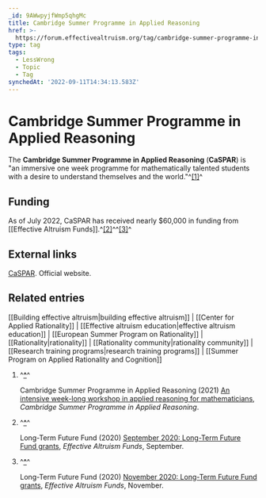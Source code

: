 ```yaml
---
_id: 9AWwpyjfWmp5qhgMc
title: Cambridge Summer Programme in Applied Reasoning
href: >-
  https://forum.effectivealtruism.org/tag/cambridge-summer-programme-in-applied-reasoning
type: tag
tags:
  - LessWrong
  - Topic
  - Tag
synchedAt: '2022-09-11T14:34:13.583Z'
---
```

# Cambridge Summer Programme in Applied Reasoning

The **Cambridge Summer Programme in Applied Reasoning** (**CaSPAR**) is "an immersive one week programme for mathematically talented students with a desire to understand themselves and the world."^[\[1\]](#fn87xm5bzm5wf)^

Funding
-------

As of July 2022, CaSPAR has received nearly $60,000 in funding from [[Effective Altruism Funds]].^[\[2\]](#fnfjykrqnp0xg)^^[\[3\]](#fnjnmnxyxbdw)^

External links
--------------

[CaSPAR](https://www.caspar-camp.uk/). Official website.

Related entries
---------------

[[Building effective altruism|building effective altruism]] | [[Center for Applied Rationality]] | [[Effective altruism education|effective altruism education]] | [[European Summer Program on Rationality]] | [[Rationality|rationality]] | [[Rationality community|rationality community]] | [[Research training programs|research training programs]] | [[Summer Program on Applied Rationality and Cognition]]

1.  ^**[^](#fnref87xm5bzm5wf)**^
    
    Cambridge Summer Programme in Applied Reasoning (2021) [An intensive week-long workshop in applied reasoning for mathematicians](https://www.caspar-camp.uk/), *Cambridge Summer Programme in Applied Reasoning*.
    
2.  ^**[^](#fnreffjykrqnp0xg)**^
    
    Long-Term Future Fund (2020) [September 2020: Long-Term Future Fund grants](https://funds.effectivealtruism.org/funds/payouts/september-2020-long-term-future-fund-grants), *Effective Altruism Funds*, September.
    
3.  ^**[^](#fnrefjnmnxyxbdw)**^
    
    Long-Term Future Fund (2020) [November 2020: Long-Term Future Fund grants](https://funds.effectivealtruism.org/funds/payouts/november-2020-long-term-future-fund-grants), *Effective Altruism Funds*, November.